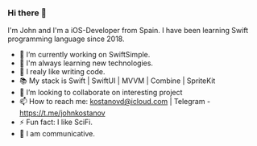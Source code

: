 ### Hi there 👋

I'm John and I'm a iOS-Developer from Spain. I have been learning Swift programming language since 2018.
- 🔭 I’m currently working on SwiftSimple.
- 🌱 I'm always learning new technologies.
- 💪 I realy like writing code.
- 📚 My stack is Swift | SwiftUI | MVVM | Combine | SpriteKit
- 👯 I’m looking to collaborate on interesting project
- 📫 How to reach me: kostanovd@icloud.com | Telegram - https://t.me/johnkostanov
- ⚡ Fun fact: I like SciFi.
- 💬 I am communicative.
